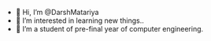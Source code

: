 - 👋 Hi, I’m @DarshMatariya
- 👀 I’m interested in learning new things..
- 🌱 I’m a student of pre-final year of computer engineering.

<!---
DarshMatariya/DarshMatariya is a ✨ special ✨ repository because its `README.md` (this file) appears on your GitHub profile.
You can click the Preview link to take a look at your changes.
--->

